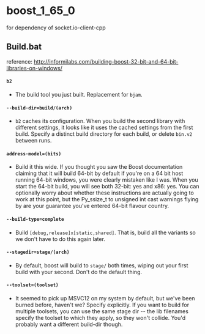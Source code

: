 # boost_1_65_0
for dependency of socket.io-client-cpp

## Build.bat   
reference: http://informilabs.com/building-boost-32-bit-and-64-bit-libraries-on-windows/
#### `b2`
- The build tool you just built. Replacement for `bjam`.   
#### `--build-dir=build/(arch)`
- `b2` caches its configuration. When you build the second library with different settings, it looks like it uses the cached settings from the first build. Specify a distinct build directory for each build, or delete `bin.v2` between runs.
#### `address-model=(bits)`
- Build it this wide. If you thought you saw the Boost documentation claiming that it will build 64-bit by default if you're on a 64 bit host running 64-bit windows, you were clearly mistaken like I was. When you start the 64-bit build, you will see both 32-bit: yes and x86: yes. You can optionally worry about whether these instructions are actually going to work at this point, but the Py_ssize_t to unsigned int cast warnings flying by are your guarantee you've entered 64-bit flavour country.
#### `--build-type=complete`
- Build `[debug,release]x[static,shared]`. That is, build all the variants so we don't have to do this again later.
#### `--stagedir=stage/(arch)`
- By default, boost will build to `stage/` both times, wiping out your first build with your second. Don't do the default thing.
#### `--toolset=(toolset)`
- It seemed to pick up MSVC12 on my system by default, but we've been burned before, haven't we? Specify explicitly. If you want to build for multiple toolsets, you can use the same stage dir -- the lib filenames specify the toolset to which they apply, so they won't collide. You'd probably want a different build-dir though.
